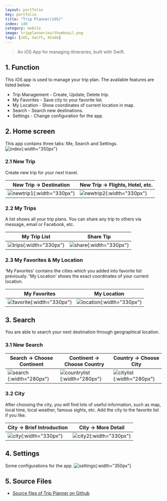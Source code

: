```yaml
---
layout: portfolio
key: portfolio
title: "Trip Planner(iOS)"
index: 140
category: mobile
image: tripplannerios/thumbnail.png
tags: [iOS, Swift, XCode]
---
```


> An iOS App for managing itineraries, built with Swift.

## 1. Function
This iOS app is used to manage your trip plan. The available features are listed below.
* Trip Management - Create, Update, Delete trip.
* My Favorites - Save city to your favorite list.
* My Location - Show coordinates of current location in map.
* Search - Search new destinations.
* Settings - Change configuration for the app.

## 2. Home screen  
This app contains three tabs: Me, Search and Settings.  
![index](/assets/images/portfolio/tripplannerios/index.png "index"){:width="350px"}   
### 2.1 New Trip
Create new trip for your next travel.

| New Trip -> Destination | New Trip -> Flights, Hotel, etc. |
|-------------------------|----------------------------------|
| ![newtrip1](/assets/images/portfolio/tripplannerios/newtrip1.png "newtrip1"){:width="330px"} | ![newtrip2](/assets/images/portfolio/tripplannerios/newtrip2.png "newtrip2"){:width="330px"}

### 2.2 My Trips
A list shows all your trip plans. You can share any trip to others via message, email or Facebook, etc.  

| My Trip List            | Share Tip                        |
|-------------------------|----------------------------------|
| ![trips](/assets/images/portfolio/tripplannerios/trips.png "trips"){:width="330px"} | ![share](/assets/images/portfolio/tripplannerios/share.png "share"){:width="330px"}

### 2.3 My Favorites & My Location
'My Favorites' contains the cities which you added into favorite list previously. 'My Location' shows the exact coordinates of your current location.  

| My Favorites            | My Location                      |
|-------------------------|----------------------------------|
| ![favorite](/assets/images/portfolio/tripplannerios/favorite.png "favorite"){:width="330px"} | ![location](/assets/images/portfolio/tripplannerios/location.png "location"){:width="330px"}

## 3. Search
You are able to search your next destination through geographical location.

### 3.1 New Search

| Search -> Choose Continent | Continent -> Choose Country | Country -> Choose City |
|----------------------------|-----------------------------|------------------------|
| ![search](/assets/images/portfolio/tripplannerios/search.png "search"){:width="280px"} | ![countrylist](/assets/images/portfolio/tripplannerios/countrylist.png "countrylist"){:width="280px"}   | ![citylist](/assets/images/portfolio/tripplannerios/citylist.png "citylist"){:width="280px"}

### 3.2 City
After choosing the city, you will find lots of useful information, such as map, local time, local weather, famous sights, etc. Add the city to the favorite list if you like.

| City -> Brief Introduction | City -> More Detail              |
|----------------------------|----------------------------------|
| ![city](/assets/images/portfolio/tripplannerios/city.png "city"){:width="330px"} | ![city2](/assets/images/portfolio/tripplannerios/city2.png "city2"){:width="330px"}

## 4. Settings  
Some configurations for the app.
![settings](/assets/images/portfolio/tripplannerios/settings.png "settings"){:width="350px"}  

## 5. Source Files
* [Source files of Trip Planner on Github](https://github.com/jojozhuang/trip-planner-ios)
